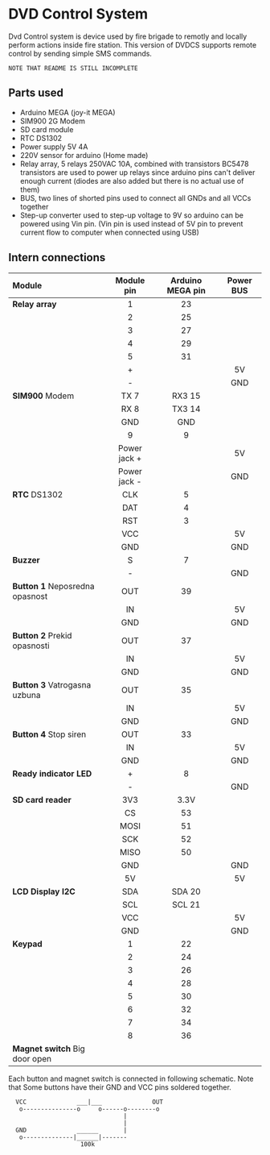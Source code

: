 # DVD Control System

Dvd Control system is device used by fire brigade to remotly and locally perform actions inside fire station. This version of DVDCS supports remote control by sending simple SMS commands.

```NOTE THAT README IS STILL INCOMPLETE```

## Parts used

- Arduino MEGA (joy-it MEGA)
- SIM900 2G Modem
- SD card module
- RTC DS1302
- Power supply 5V 4A
- 220V sensor for arduino (Home made)
- Relay array, 5 relays 250VAC 10A, combined with transistors BC5478 transistors are used to power up relays since arduino pins can't deliver enough current (diodes are also added but there is no actual use of them)
- BUS, two lines of shorted pins used to connect all GNDs and all VCCs together
- Step-up converter used to step-up voltage to 9V so arduino can be powered using Vin pin. (Vin pin is used instead of 5V pin to prevent current flow to computer when connected using USB)

## Intern connections

| Module | Module pin | Arduino MEGA pin | Power BUS |
| :--- | :---: | :---: | :---: |
| **Relay array** | 1 | 23 | |
|  | 2 | 25 | |
|  | 3 | 27 | |
|  | 4 | 29 | |
|  | 5 | 31 | |
|  | + | | 5V |
|  | - | | GND |
| **SIM900** Modem | TX 7 | RX3 15 | |
|  | RX 8 | TX3 14 | |
|  | GND | GND | |
|  | 9 | 9 | |
|  | Power jack + | | 5V |
|  | Power jack - | | GND |
| **RTC** DS1302 | CLK | 5 | |
|  | DAT | 4 | |
|  | RST | 3 | |
|  | VCC | | 5V |
|  | GND | | GND |
| **Buzzer** | S | 7 | |
|  | - | | GND |
| **Button 1** Neposredna opasnost | OUT | 39 | |
|  | IN | | 5V |
|  | GND | | GND |
| **Button 2** Prekid opasnosti | OUT | 37 | |
|  | IN | | 5V |
|  | GND | | GND |
| **Button 3** Vatrogasna uzbuna | OUT | 35 | |
|  | IN | | 5V |
|  | GND | | GND |
| **Button 4** Stop siren | OUT | 33 | |
|  | IN | | 5V |
|  | GND | | GND |
| **Ready indicator LED** | + | 8 | |
|  | - | | GND | |
| **SD card reader** | 3V3 | 3.3V | |
|  | CS | 53 | |
|  | MOSI | 51 | |
|  | SCK | 52 | |
|  | MISO | 50 | |
|  | GND | | GND |
|  | 5V | | 5V |
| **LCD Display I2C** | SDA | SDA 20 | |
|  | SCL | SCL 21 | |
|  | VCC | | 5V |
|  | GND | | GND |
| **Keypad** | 1 | 22 |
|  | 2 | 24 |
|  | 3 | 26 |
|  | 4 | 28 |
|  | 5 | 30 |
|  | 6 | 32 |
|  | 7 | 34 |
|  | 8 | 36 |
| **Magnet switch** Big door open | 

Each button and magnet switch is connected in following schematic. Note that Some buttons have their GND and VCC pins soldered together.
```
  VCC              ___|___              OUT
   o---------------o     o------o--------o
                                |
                                |
  GND              ______       |
   o--------------|______|-------
                    100k
```
